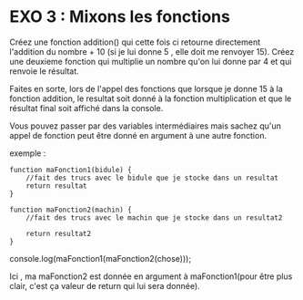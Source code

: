 # EXO 3 : Mixons les fonctions

Créez une fonction addition() qui cette fois ci retourne directement l'addition du nombre + 10 (si je lui donne 5 , elle doit me renvoyer 15).
Créez une deuxieme fonction qui multiplie un nombre qu'on lui donne par 4 et qui renvoie le résultat.

Faites en sorte, lors de l'appel des fonctions que lorsque je donne 15 à la fonction addition, le resultat soit donné à la fonction multiplication et que le résultat final soit affiché dans la console.

Vous pouvez passer par des variables intermédiaires mais sachez qu'un appel de fonction peut être donné en argument à une autre fonction.

exemple :

    function maFonction1(bidule) {
        //fait des trucs avec le bidule que je stocke dans un resultat
        return resultat
    }

    function maFonction2(machin) {
        //fait des trucs avec le machin que je stocke dans un resultat2

        return resultat2
    }

console.log(maFonction1(maFonction2(chose)));

Ici , ma maFonction2 est donnée en argument à maFonction1(pour être plus clair, c'est ça valeur de return qui lui sera donnée). 
